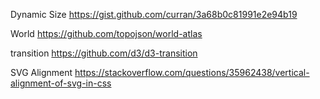 Dynamic Size
https://gist.github.com/curran/3a68b0c81991e2e94b19

World
https://github.com/topojson/world-atlas

transition
https://github.com/d3/d3-transition

SVG Alignment
https://stackoverflow.com/questions/35962438/vertical-alignment-of-svg-in-css
